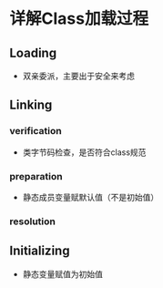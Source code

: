 # 详解Class加载过程

## Loading 
-  双亲委派，主要出于安全来考虑

## Linking

### verification 
- 类字节码检查，是否符合class规范

### preparation
- 静态成员变量赋默认值（不是初始值）

### resolution



## Initializing
- 静态变量赋值为初始值
